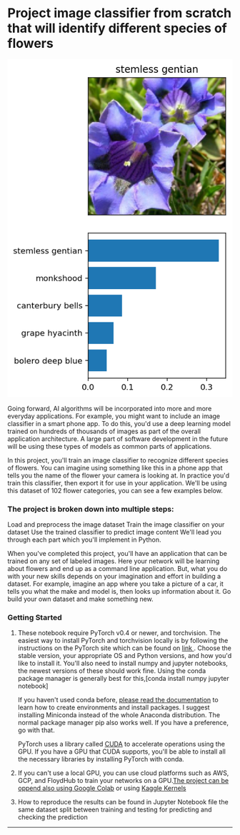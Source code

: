 # Project image classifier from scratch that will identify different species of flowers
![image classifier output](https://github.com/calincan2000/Image-classifier/blob/master/inference_example.png)

Going forward, AI algorithms will be incorporated into more and more everyday applications. 
For example, you might want to include an image classifier in a smart phone app. 
To do this, you'd use a deep learning model trained on hundreds of thousands of images as part of the overall application architecture. 
A large part of software development in the future will be using these types of models as common parts of applications.

In this project, you'll train an image classifier to recognize different species of flowers. 
You can imagine using something like this in a phone app that tells you the name of the flower your camera is looking at. 
In practice you'd train this classifier, then export it for use in your application. 
We'll be using this dataset of 102 flower categories, you can see a few examples below.


### The project is broken down into multiple steps:

Load and preprocess the image dataset
Train the image classifier on your dataset
Use the trained classifier to predict image content
We'll lead you through each part which you'll implement in Python.

When you've completed this project, you'll have an application that can be trained on any set of labeled images. 
Here your network will be learning about flowers and end up as a command line application. 
But, what you do with your new skills depends on your imagination and effort in building a dataset. 
For example, imagine an app where you take a picture of a car, it tells you what the make and model is, then looks up information about it. 
Go build your own dataset and make something new.

### Getting Started

1. These notebook require PyTorch v0.4 or newer, and torchvision. The easiest way to install PyTorch and torchvision locally is by following the instructions on the PyTorch site which can be found on [link ](https://pytorch.org/get-started/locally/) . Choose the stable version, your appropriate OS and Python versions, and how you'd like to install it. You'll also need to install numpy and jupyter notebooks, the newest versions of these should work fine. Using the conda package manager is generally best for this,[conda install numpy jupyter notebook]

   If you haven't used conda before, [please read the documentation](https://conda.io/en/latest/) to learn how to create environments and install packages. I suggest installing Miniconda instead of the whole Anaconda distribution. The normal package manager pip also works well. If you have a preference, go with that.

   PyTorch uses a library called [CUDA](https://developer.nvidia.com/cuda-zone) to accelerate operations using the GPU. If you have a GPU that CUDA supports, you'll be able to install all the necessary libraries by installing PyTorch with conda. 

2. If you can't use a local GPU, you can use cloud platforms such as AWS, GCP, and FloydHub to train your networks on a GPU.[The project can be oppend also using  Google Colab](https://colab.research.google.com/) or using  [Kaggle Kernels](https://www.kaggle.com)
3. How to reproduce the results can be found in Jupyter Notebook  file the same dataset split between training and testing for predicting and checking the prediction

---
